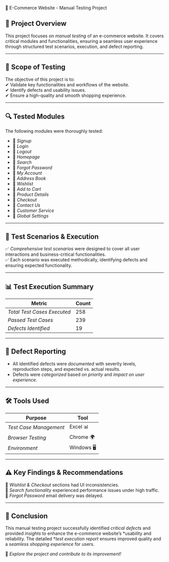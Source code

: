 🛒 E-Commerce Website - Manual Testing Project  

## 📌 Project Overview  
This project focuses on *manual testing* of an e-commerce website. It covers critical modules and functionalities, ensuring a seamless user experience through structured test scenarios, execution, and defect reporting.  

---

## 🎯 Scope of Testing  
The objective of this project is to:  
✔ Validate key functionalities and workflows of the website.  
✔ Identify defects and usability issues.  
✔ Ensure a high-quality and smooth shopping experience.  

---

## 🔍 Tested Modules  
The following modules were thoroughly tested:  
- 🔹 *Signup*  
- 🔹 *Login*  
- 🔹 *Logout*  
- 🔹 *Homepage*  
- 🔹 *Search*  
- 🔹 *Forgot Password*  
- 🔹 *My Account*  
- 🔹 *Address Book*  
- 🔹 *Wishlist*  
- 🔹 *Add to Cart*  
- 🔹 *Product Details*  
- 🔹 *Checkout*  
- 🔹 *Contact Us*  
- 🔹 *Customer Service*  
- 🔹 *Global Settings*  

---

## 📑 Test Scenarios & Execution  
✅ *Comprehensive test scenarios* were designed to cover all user interactions and business-critical functionalities.  
✅ Each scenario was executed methodically, identifying defects and ensuring expected functionality.  

---

## 📊 Test Execution Summary  
| Metric | Count |  
|--------|-------|  
| *Total Test Cases Executed* | 258 |  
| *Passed Test Cases* | 239 |  
| *Defects Identified* | 19 |  

---

## 🐞 Defect Reporting  
- All identified defects were *documented* with severity levels, reproduction steps, and expected vs. actual results.  
- Defects were *categorized* based on *priority* and *impact on user experience*.  

---

## 🛠 Tools Used  
| Purpose | Tool |  
|---------|------|  
| *Test Case Management* | Excel 📊 |  
| *Browser Testing* | Chrome 🌍 |  
| *Environment* | Windows 🖥️ |  

---

## ⚠ Key Findings & Recommendations  
🚀 *Wishlist & Checkout* sections had UI inconsistencies.  
🚀 *Search functionality* experienced performance issues under high traffic.  
🚀 *Forgot Password* email delivery was delayed.  

---

## 📌 Conclusion  
This manual testing project successfully identified *critical defects* and provided *insights* to enhance the e-commerce website’s *usability and reliability. The detailed **test execution report* ensures improved quality and a *seamless shopping experience* for users.  

🔗 *Explore the project and contribute to its improvement!*

